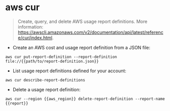 # aws cur

> Create, query, and delete AWS usage report definitions.
> More information: <https://awscli.amazonaws.com/v2/documentation/api/latest/reference/cur/index.html>.

- Create an AWS cost and usage report definition from a JSON file:

`aws cur put-report-definition --report-definition file://{{path/to/report-definition.json}}`

- List usage report definitions defined for your account:

`aws cur describe-report-definitions`

- Delete a usage report definition:

`aws cur --region {{aws_region}} delete-report-definition --report-name {{report}}`

